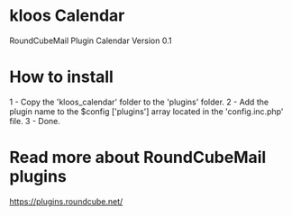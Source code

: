 # kloos Calendar
RoundCubeMail Plugin Calendar 
Version 0.1

# How to install
1 - Copy the 'kloos_calendar' folder to the 'plugins' folder.
2 - Add the plugin name to the $config ['plugins'] array located in the 'config.inc.php' file.
3 - Done.

# Read more about RoundCubeMail plugins
https://plugins.roundcube.net/
